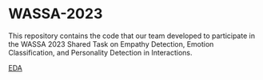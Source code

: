 # WASSA-2023

This repository contains the code that our team developed to participate in the WASSA 2023 Shared Task on Empathy Detection, Emotion Classification, and Personality Detection in Interactions.

[EDA](https://github.com/HLT-Ghisolfi-Leuzzi-Testa/WASSA-2023/blob/main/EDA.ipynb)
